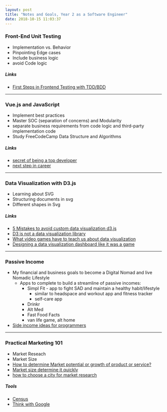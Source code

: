 ```yaml
---
layout: post
title: "Notes and Goals, Year 2 as a Software Engineer"
date: 2018-10-15 11:03:37
---
```


### Front-End Unit Testing
- Implementation vs. Behavior
- Pinpointing Edge cases
- Include business logic
- avoid Code logic

##### Links
- [First Steps in Frontend Testing with TDD/BDD](https://medium.com/@aeh.herman/first-steps-in-frontend-testing-with-tdd-bdd-7ddab8796ad6)


-----


### Vue.js and JavaScript

- Implement best practices
- Master SOC (separation of concerns) and Modularity
- separate business requirements from code logic and third-party implementation code
- Study FreeCodeCamp Data Structure and Algorithms

##### Links
- [secret of being a top developer](https://medium.freecodecamp.org/the-secret-to-being-a-top-developer-is-building-things-d3d058e4e472)
- [next step in career](https://codewithoutrules.com/2018/10/10/beyond-senior-software-engineer/)


-----


### Data Visualization with D3.js
- Learning about SVG
- Structuring documents in svg
- Different shapes in Svg

##### Links
- [5 Mistakes to avoid custom data visualization d3.js](https://blog.sicara.com/5-mistakes-avoid-custom-data-visualization-d3-js-ac431e57aeff)
- [D3 is not a data visualization library](https://medium.com/@Elijah_Meeks/d3-is-not-a-data-visualization-library-67ba549e8520)
- [What video games have to teach us about data visualization](https://medium.com/@Elijah_meeks/what-video-games-have-to-teach-us-about-data-visualization-87c25ff7c62f)
- [Designing a data visualization dashboard like it was a game](https://medium.com/@Elijah_Meeks/designing-a-data-visualization-dashboard-like-it-was-a-game-b34785c1bce)


-----


### Passive Income
- My financial and business goals to become a Digital Nomad and live Nomadic Lifestyle
  - Apps to complete to build a streamline of passive incomes:
    - Simpl Fit - app to fight SAD and maintain a healthy habit/lifestyle
      - similar to headspace and workout app and fitness tracker
      - self-care app
    - Drinkr
    - Alt Med
    - Fast Food Facts
    - van life game, alt home
- [Side income ideas for programmers](https://www.afternerd.com/blog/side-income-programmers/)


-----


### Practical Marketing 101
- Market Reseach
- Market Size
- [How to determine Market potential or growth of product or service?](https://www.marketing91.com/determine-market-potential/)
- [Market size determine it quickly](https://www.fieldboom.com/market-size)
- [how to choose a city for market research](http://blog.leresearch.com/choose-a-city-for-your-marketing-research-project/)

##### Tools
- [Census](https://www.census.gov/)
- [Think with Google](https://www.thinkwithgoogle.com/)
